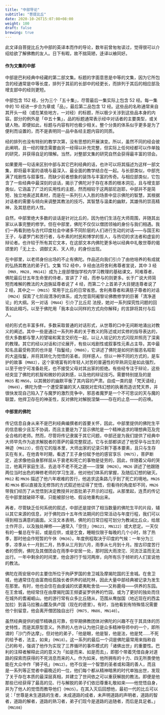 ```yaml
---
title: "中部导论"
subtitle: "菩提比丘"
date: 2020-10-26T15:07:08+08:00
weight: 100
draft: false
brewing: true
---
```



<div class="alert alert-secondary">
    此文译自菩提比丘为中部的英译本而作的导论，数年前曾匆匆读过，觉得很可以介绍给欲了解佛教的友人。日下有暇，故不揣简陋，迻译以飨同好。
</div>


#### 作为文集的中部

中部是巴利经典中经藏的第二部文集。标题的字面意思是中等的文集，因为它所包含的经通常是中等长度，排列于其前的长部中的经更长，而排列于其后的相应部及增支部中的经则更短。

中部包含 152 经，分为三个「五十集」，尽管最后一集实际上包含 52 经。每一集中的 10 经进一步合为章或「品」，最后第二品包含 12 经。这些品的名称通常来自其开头一经（或在某些地方，一对经）的标题，所以极少关涉到这些品本身的内容。部分的例外是「中五十集」，品的标题通常表示经中对话者的主要类型，或关键人物。即便如此，标题与内容有时也极少相关。整个分类的体系似乎更多是为了便利而设置的，而不是表明同一品中各经主题内容的同质。

经的排列也没有特别的教学次第，没有思想的开展演变。所以，虽然不同的经会彼此阐明，且一经的理念需要由另一经得以补充完整，但实际上任何经都可以作单独的研究，并获得自足的理解。当然，对整部文集的研究自然会获得最丰富的领会。

如果要用一句话来区别中部与其它巴利经典的话，也许可以将其描述为这样一部文集，即将最丰富的语境与最深入、最全面的教学结合在一起。与长部类似，中部充满了戏剧性与叙事性，而缺少前者想象的装饰与丰富的传奇。与相应部类似，它包含了一些经典中最深刻的谈话，揭示了佛陀对于存在本质的根本洞见，且与增支部类似，它涵盖了广泛的实用性的主题，然而相较于这两部尼迦耶，中部并不是简短、独立地表述其素材，而是在一系列引人入胜的场景中显示佛陀的智慧，其根据对话者的需要与倾向来调整其教法的技巧，其智慧与温柔的幽默，其雄伟的崇高精神，及其慈悲的人性。

自然，中部里绝大多数的谈话是针对比丘的，因为他们生活在大师周围，并随其出家以从事完整的修学。但在中部里，佛陀不仅仅以僧团领袖的身份与我们相遇。我们一再看到他与古代印度社会中诸多不同阶层的人们进行生动的对话——与国王和王子，与婆罗门和苦行者，与朴素的村民和博学的哲人，与热切的求法者和虚妄的辩论者。也许较于所有其它文本，在这部文本内佛陀更多地以经典中礼敬世尊的偈颂里的「无上士、调御丈夫、天人师」的身份出现。

在中部里，以老师身份出场的不止有佛陀。作品还向我们引介了由他培养的有成就的弘扬其教法的弟子们。文集 152 经中，9 经由法将舍利弗尊者宣说，其中 3 经（`MN9, MN28, MN141`）成为上座部僧伽学校内学习教理的基础课文。阿难尊者，佛陀最后廿五年生命里的侍者，宣讲了 7 经，而参与的则更多。长于广说大师简短而难解的教法的大迦旃延尊者说了 4 经，而第二个上首弟子大目揵连尊者说了 2 经，其中之一（`MN15`）常用于比丘的日常省思。舍利弗尊者和满慈子尊者的对话（`MN24`）探索了七阶段清净的体系，成为觉音阿阇黎论佛教修学的巨著「清净道论」的大纲。另一对话（`MN44`）引介了比丘尼 法授，她对一系列探究性问题的回答如此精巧，以至于佛陀用「我本会以同样的方式向你解释」的言辞将其付与后人。

经的形式也丰富多样。多数采取普通的对话形式，从世尊的口中无间断地涌出对教义的阐述。其中一些是通过一系列朴素的关于教义的陈述或对实修的指导表达的，但大多数都与警人的譬喻和寓言交织在一起，以让人铭记的方式闪现并照亮了深奥的教理。其它的经以对话和讨论展开，有些以戏剧性或叙事性元素占主导。其中最知名且最受称赏的也许是「指鬘经」（`MN86`），它讲述了佛陀是如何折服恶名昭彰的大盗指鬘，并将其转化为觉悟的圣者。同样感人，但以一种不同的方式的，是车护的故事（`MN82`），这个家境富有的年轻人对苦的普遍性的早熟洞见是如此强烈，以至于他宁可准备赴死，也不接受父母对其出家的拒绝。有些经专注于辩论，这些经突显了佛陀的机智和微妙的讽刺感，以及他的辩证技巧。需要特别提及的是 `MN35` 和 `MN56`，以其微妙的幽默平衡了其内容的严肃。自成一类的是「梵天请经」（`MN49`），佛陀为使一个遭受蒙骗的天人摆脱对宏伟幻想的执著而造访梵天界，并很快发现自己陷入了与魔罗的激烈竞争中，邪恶者魔罗是一个不可思议的天与魔的联盟，他捍卫存在的神圣性，反对佛陀对解脱涅槃——存在的止息——的召唤。


#### 中部里的佛陀

传记信息自身从来不是巴利经典编撰者的首要关怀，因此，中部里提供的佛陀生平的信息极少且互不协调，而且主要是为了显示佛陀是一个精神追求的理想典范及完全合格的老师。然而，尽管将传记隶属于其它问题，中部还是为我们提供了经典中大师早先作为追求解脱者的菩萨的最完整叙述。它与长部都讲述了他受孕与出生的神迹（`MN123`），但在它的版本里，大师出家的记录只剩下基本要素，且只与生存实在有关。在他青年时期，看透了王子身份赋予他的感官享乐（`MN75`），菩萨断定，追求像他自身那样屈从于衰老和死亡的事物是徒劳的，因此，伴随着父母的哭泣，他离开家庭生活，去追寻不老不死之道——涅槃（`MN26`）。`MN26` 讲述了他跟随两位当时出色的禅修老师的学习生涯，他对他们体系的掌握，及随后幻想的破灭。`MN12` 和 `MN36` 描述了他六年艰难的苦行，他追求这条路几乎到了死亡的境地。`MN26` 和 `MN36` 都以直接及无修饰的方式叙述他证得了觉悟，但看待的角度却不同，`MN26` 带我们经历了从觉悟到决定教授并对首批弟子开示的过程。从那里起，连贯的传记在中部里就破碎不堪，只能被部分地、假设地重构出来。

再者，尽管缺乏任何系统的叙述，中部还是提供了相当数量的佛陀生平的片段，辅以其它来源的信息，对于佛陀四十五年传法期间的日常活动与年度行程，我们可以得到相当满意的画面。义注文本表明，佛陀的日常日程可划分为教诫比丘众，给居士作开示，以及独处禅修——通常入「空住」（`MN121, MN122`）或大悲定。一天仅有的一餐总在午前，或是应供，或是乞食，睡眠仅限于每晚的几个小时，除了热季，那时他会作短暂的午休（`MN36`）。年度例程取决于印度的气候：一年分为三季，凉季从十一月到二月，热季从三月到六月，雨季从七月到十月。按古印度苦行者的惯例，佛陀及其僧团会在雨季中安居一处，那时因大雨滂沱、河流泛滥而无法出行。一年中剩余的时间里，他会游行于恒河两岸，向所有乐于倾听的人们宣说他的教法。

佛陀在雨安居中的主要住所位于拘萨罗国的舍卫城及摩揭陀国的王舍城。在舍卫城，他通常住在由富商给孤独长者供养的祇陀林，因此大量中部经典被记录为发生在那里。有时，他也会住在由虔诚的优婆夷毗舍佉——又称鹿母——供养的东园。在王舍城，他经常住在由摩揭陀国王频婆娑罗供养的竹园，或为了更好的独处而住在城外的耆阇崛山。他的游行常有众多比丘随从，范围从鸯伽国（地近现在的西孟加拉）到喜马拉雅山麓及俱卢国（现在的德里）。有时，当他看到有特殊情况需要他个别留意，他会离开僧团独自出行（`MN75, MN86, MN140`）。

虽然经典提供的细节精确且可靠，但早期佛教团体对佛陀的兴趣不在于其具体的历史特性，而是其原型意义。外界的人也许认为他只是众多精神导师中的一个，即所谓的「沙门乔达摩」，但对他的弟子，「他是眼，他是智，他是法，他是梵……不死的给予者，法主，如来」（`MN18`）。这一系列的最后一个词是佛陀最常用来指称自己的称号，强调了他作为实现了三界循环的事件模式的「诸佛出世」的重要性。巴利的注释者解释此词的意义为「如是而来、如是而去」，即那个带着凭借自身对道路的探索而获得的不死消息而来的人。作为如来，他所拥有的十力、四无所畏使他能在大众中作「狮子吼」（`MN12`）。他不仅是一个智慧的圣者或和蔼的善人，而且是一系列等正觉者中最晚近的一位，他们每个都从精神暗黑的时代单独出世，发现了关于存在本质的最深层真相，并建立了世间依之可以重获解脱的教法。即便是他那些已经获得了最高的见、行与解脱的弟子们依旧尊重礼敬如来——他觉悟自身，并为了他人的觉悟而教导他们（`MN35`）。在其入灭后回想他，最初一代的比丘可以说：「世尊是未生道路的生者，未成道路的成者，未声明道路的声明者，道路的智者，道路的解者，道路的熟习者，弟子们现今是道路的追随者，而后是具足者。」（`MN108`）
